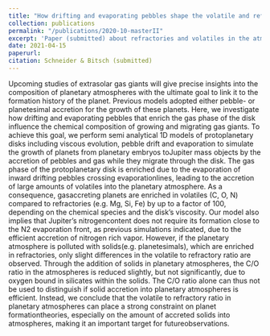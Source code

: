 ```yaml
---
title: "How drifting and evaporating pebbles shape the volatile and refractory content of giant planet atmospheres"
collection: publications
permalink: "/publications/2020-10-masterII"
excerpt: 'Paper (submitted) about refractories and volatiles in the atmosphere of giant planets.'
date: 2021-04-15
paperurl:
citation: Schneider & Bitsch (submitted)
---
```

Upcoming studies of extrasolar gas giants will give precise insights into the composition of planetary atmospheres with the ultimate goal to link it to the formation history of the planet. Previous models adopted either pebble- or planetesimal accretion for the growth of these planets. Here, we investigate how drifting and evaporating pebbles that enrich the gas phase of the disk influence the chemical composition of growing and migrating gas giants. To achieve this goal, we perform semi analytical 1D models of protoplanetary disks including viscous evolution, pebble drift and evaporation to simulate the growth of planets from planetary embryos toJupiter mass objects by the accretion of pebbles and gas while they migrate through the disk. The gas phase of the protoplanetary disk is enriched due to the evaporation of inward drifting pebbles crossing evaporationlines, leading to the accretion of large amounts of volatiles into the planetary atmosphere. As a consequence, gasaccreting planets are enriched in volatiles (C, O, N) compared to refractories (e.g. Mg, Si, Fe) by up to a factor of 100, depending on the chemical species and the disk’s viscosity. Our model also implies that Jupiter’s nitrogencontent does not require its formation close to the N2 evaporation front, as previous simulations indicated, due to the efficient accretion of nitrogen rich vapor. However, if the planetary atmosphere is polluted with solids(e.g. planetesimals), which are enriched in refractories, only slight differences in the volatile to refractory ratio are observed. Through the addition of solids in planetary atmospheres, the C/O ratio in the atmospheres is reduced slightly, but not significantly, due to oxygen bound in silicates within the solids. The C/O ratio alone can thus not be used to distinguish if solid accretion into planetary atmospheres is efficient. Instead, we conclude that the volatile to refractory ratio in planetary atmospheres can place a strong constraint on planet formationtheories, especially on the amount of accreted solids into atmospheres, making it an important target for futureobservations.
